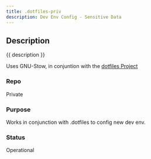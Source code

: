 ```yaml
---
title: .dotfiles-priv
description: Dev Env Config - Sensitive Data
---
```


## Description

{{ description }}

Uses GNU-Stow, in conjuntion with the [dotfiles Project](../dotfiles/index.md)

### Repo

Private

### Purpose

Works in conjunction with .dotfiles to config new dev env.

### Status

Operational
